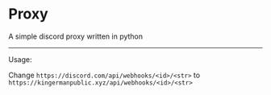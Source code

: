 # Proxy

A simple discord proxy written in python

------------

Usage:

Change `https://discord.com/api/webhooks/<id>/<str>` to `https://kingermanpublic.xyz/api/webhooks/<id>/<str>`

